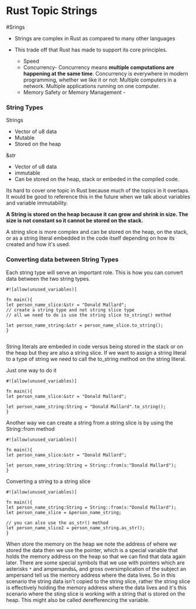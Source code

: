 # Rust Topic Strings
#Srings
- Strings are complex in Rust as compared to many other languages

- This trade off that Rust has made to support its core principles.
	- Speed
	- Concurrency- Concurrency means **multiple computations are happening at the same time**. Concurrency is everywhere in modern programming, whether we like it or not: Multiple computers in a network. Multiple applications running on one computer.
	- Memory Safety or Memory Management - 
	
### String Types
Strings
- Vector of u8 data
- Mutable
- Stored on the heap

&str
* Vector of u8 data
* immutable
* Can be stored on the heap, stack or embeded in the compiled code.

Its hard to cover one topic in Rust because much of the topics in it overlaps. 
It would be good to reference this in the future when we talk about variables and variable immutability.

**A String is stored on the heap because it can grow and shrink in size. The size is not constant so it cannot be stored on the stack.**

A string slice is more complex and can be stored on the heap, on the stack, or as a string literal embedded in the code itself depending on how its created and how it's used.

### Converting data between String Types
Each string type will serve an important role. 
This is how you can convert data between the two string types.

```
#![allow(unused_variables)]

fn main(){
let person_name_slice:&str = "Donald Mallard";
// create a string type and not string slice type
// all we need to do is use the string slice to_string() method

let person_name_string:&str = person_name_slice.to_string();
}


```

String literals are embeded in code versus being stored in the stack or on the heap but they are also a string slice. 
If we want to assign a string literal to a type of string we need to call the to_string method on the string literal.

Just one way to do it
```
#![allow(unused_variables)]

fn main(){
let person_name_slice:&str = "Donald Mallard";

let person_name_string:String = "Donald Mallard".to_string();
}

```
 Another way we can create a string from a string slice is by using the String::from method
```
#![allow(unused_variables)]

fn main(){
let person_name_slice:&str = "Donald Mallard";

let person_name_string:String = String::from(s:"Donald Mallard");
}
```

Converting a string to a string slice
```
#![allow(unused_variables)]

fn main(){
let person_name_string:String = String::from(s:"Donald Mallard");
let person_name_slice = &person_name_string;

// you can also use the as_str() method
let person_name_slice2 = person_name_string.as_str();
}
```

When store the memory on the heap we note the address of where we stored the data then we use the pointer, which is a special variable that holds the memory address on the heap so that we can find that data again later. 
There are some special symbols that we use with pointers which are asterisks `*` and ampersands`&`, and gross oversimplication of the subject an ampersand tell us the memory address where the data lives.
So in this scenario the string data isn't copied to the string slice, rather the string slice is effectively holding the memory address where the data lives and it's this scenario where the sting slice is working with a string that is stored on the heap. This might also be called derefferencing the variable.